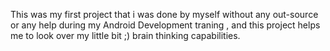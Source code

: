 This was my first project that i was done by myself without any out-source or 
any help during my Android Development traning , and this project helps me to look over my little bit ;) brain thinking capabilities.

